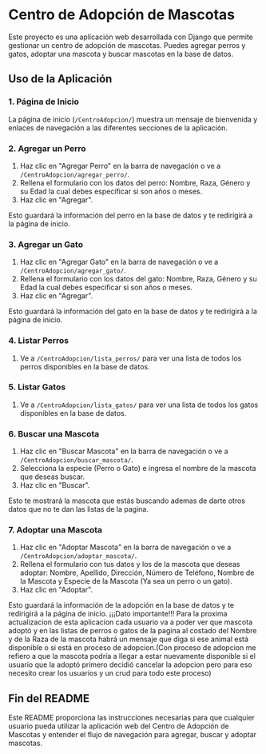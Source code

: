 # Centro de Adopción de Mascotas

Este proyecto es una aplicación web desarrollada con Django que permite gestionar un centro de adopción de mascotas. Puedes agregar perros y gatos, adoptar una mascota y buscar mascotas en la base de datos.

## Uso de la Aplicación

### 1. Página de Inicio

La página de inicio (`/CentroAdopcion/`) muestra un mensaje de bienvenida y enlaces de navegación a las diferentes secciones de la aplicación.

### 2. Agregar un Perro

1. Haz clic en "Agregar Perro" en la barra de navegación o ve a `/CentroAdopcion/agregar_perro/`.
2. Rellena el formulario con los datos del perro: Nombre, Raza, Género y su Edad la cual debes especificar si son años o meses.
3. Haz clic en "Agregar".

Esto guardará la información del perro en la base de datos y te redirigirá a la página de inicio.

### 3. Agregar un Gato

1. Haz clic en "Agregar Gato" en la barra de navegación o ve a `/CentroAdopcion/agregar_gato/`.
2. Rellena el formulario con los datos del gato: Nombre, Raza, Género y su Edad la cual debes especificar si son años o meses.
3. Haz clic en "Agregar".

Esto guardará la información del gato en la base de datos y te redirigirá a la página de inicio.

### 4. Listar Perros

1. Ve a `/CentroAdopcion/lista_perros/` para ver una lista de todos los perros disponibles en la base de datos.

### 5. Listar Gatos

1. Ve a `/CentroAdopcion/lista_gatos/` para ver una lista de todos los gatos disponibles en la base de datos.

### 6. Buscar una Mascota

1. Haz clic en "Buscar Mascota" en la barra de navegación o ve a `/CentroAdopcion/buscar_mascota/`.
2. Selecciona la especie (Perro o Gato) e ingresa el nombre de la mascota que deseas buscar.
3. Haz clic en "Buscar".

Esto te mostrará la mascota que estás buscando ademas de darte otros datos que no te dan las listas de la pagina.

### 7. Adoptar una Mascota

1. Haz clic en "Adoptar Mascota" en la barra de navegación o ve a `/CentroAdopcion/adoptar_mascota/`.
2. Rellena el formulario con tus datos y los de la mascota que deseas adoptar: Nombre, Apellido, Dirección, Número de Teléfono, Nombre de la Mascota y Especie de la Mascota (Ya sea un perro o un gato).
3. Haz clic en "Adoptar".

Esto guardará la información de la adopción en la base de datos y te redirigirá a la página de inicio.
¡¡¡Dato importante!!!
Para la proxima actualizacion de esta aplicacion cada usuario va a poder ver que mascota adoptó y en las listas de perros o gatos de la pagina al costado del Nombre y de la Raza de la mascota habrá un mensaje que diga si ese animal está disponible o si está en proceso de adopcion.(Con proceso de adopcion me refiero a que la mascota podría a llegar a estar nuevamente disponible si el usuario que la adoptó primero decidió cancelar la adopcion pero para eso necesito crear los usuarios y un crud para todo este proceso)


## Fin del README

Este README proporciona las instrucciones necesarias para que cualquier usuario pueda utilizar la aplicación web del Centro de Adopción de Mascotas y entender el flujo de navegación para agregar, buscar y adoptar mascotas.
